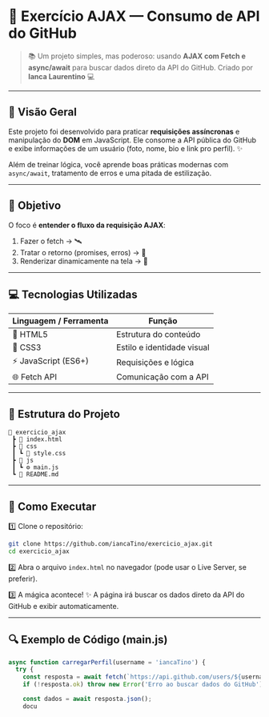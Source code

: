 # 💫 **Exercício AJAX — Consumo de API do GitHub**

> 📚 Um projeto simples, mas poderoso: usando **AJAX com Fetch e async/await** para buscar dados direto da API do GitHub. Criado por **Ianca Laurentino** 💻

---

## 🌸 Visão Geral

Este projeto foi desenvolvido para praticar **requisições assíncronas** e manipulação do **DOM** em JavaScript. Ele consome a API pública do GitHub e exibe informações de um usuário (foto, nome, bio e link pro perfil). ✨

Além de treinar lógica, você aprende boas práticas modernas com `async/await`, tratamento de erros e uma pitada de estilização.

---

## 🧠 Objetivo

O foco é **entender o fluxo da requisição AJAX**:

1. Fazer o fetch → 🛰️
2. Tratar o retorno (promises, erros) → 🧩
3. Renderizar dinamicamente na tela → 🎨

---

## 💻 Tecnologias Utilizadas

| Linguagem / Ferramenta | Função                     |
| ---------------------- | -------------------------- |
| 🧾 HTML5               | Estrutura do conteúdo      |
| 🎀 CSS3                | Estilo e identidade visual |
| ⚡ JavaScript (ES6+)    | Requisições e lógica       |
| 🌐 Fetch API           | Comunicação com a API      |

---

## 📂 Estrutura do Projeto

```
📁 exercicio_ajax
 ┣ 📄 index.html
 ┣ 📁 css
 ┃ ┗ 🎨 style.css
 ┣ 📁 js
 ┃ ┗ ⚙️ main.js
 ┗ 📜 README.md
```

---

## 🚀 Como Executar

1️⃣ Clone o repositório:

```bash
git clone https://github.com/iancaTino/exercicio_ajax.git
cd exercicio_ajax
```

2️⃣ Abra o arquivo `index.html` no navegador (pode usar o Live Server, se preferir).

3️⃣ A mágica acontece! ✨ A página irá buscar os dados direto da API do GitHub e exibir automaticamente.

---

## 🔍 Exemplo de Código (main.js)

```js
async function carregarPerfil(username = 'iancaTino') {
  try {
    const resposta = await fetch(`https://api.github.com/users/${username}`);
    if (!resposta.ok) throw new Error('Erro ao buscar dados do GitHub');

    const dados = await resposta.json();
    docu
```
